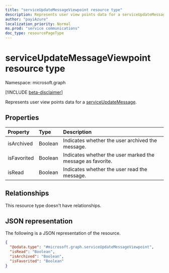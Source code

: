 ```yaml
---
title: "serviceUpdateMessageViewpoint resource type"
description: Represents user view points data for a serviceUpdateMessage."
author: "payiAzure"
localization_priority: Normal
ms.prod: "service communications"
doc_type: resourcePageType
---
```


# serviceUpdateMessageViewpoint resource type

Namespace: microsoft.graph

[!INCLUDE [beta-disclaimer](../../includes/beta-disclaimer.md)]

Represents user view points data for a [serviceUpdateMessage](../resources/serviceupdatemessage.md).

## Properties
|Property|Type|Description|
|:---|:---|:---|
|isArchived|Boolean|Indicates whether the user archived the message.|
|isFavorited|Boolean|Indicates whether the user marked the message as favorite.|
|isRead|Boolean|Indicates whether the user read the message.|

## Relationships
This resource type doesn't have relationships.

## JSON representation
The following is a JSON representation of the resource.
<!-- {
  "blockType": "resource",
  "@odata.type": "microsoft.graph.serviceUpdateMessageViewpoint"
}
-->
``` json
{
  "@odata.type": "#microsoft.graph.serviceUpdateMessageViewpoint",
  "isRead": "Boolean",
  "isArchived": "Boolean",
  "isFavorited": "Boolean"
}
```